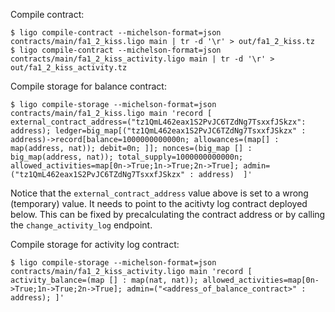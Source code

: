 Compile contract:

```
$ ligo compile-contract --michelson-format=json contracts/main/fa1_2_kiss.ligo main | tr -d '\r' > out/fa1_2_kiss.tz
$ ligo compile-contract --michelson-format=json contracts/main/fa1_2_kiss_activity.ligo main | tr -d '\r' > out/fa1_2_kiss_activity.tz
```

Compile storage for balance contract:
```
$ ligo compile-storage --michelson-format=json contracts/main/fa1_2_kiss.ligo main 'record [ external_contract_address=("tz1QmL462eax1S2PvJC6TZdNg7TsxxfJSkzx": address); ledger=big_map[("tz1QmL462eax1S2PvJC6TZdNg7TsxxfJSkzx" : address)->record[balance=1000000000000n; allowances=(map[] : map(address, nat)); debit=0n; ]]; nonces=(big_map [] : big_map(address, nat)); total_supply=1000000000000n; allowed_activities=map[0n->True;1n->True;2n->True]; admin=("tz1QmL462eax1S2PvJC6TZdNg7TsxxfJSkzx" : address)  ]'
```

Notice that the `external_contract_address` value above is set to a wrong (temporary) value. It needs to point to the acitivty log contract deployed below. This can be fixed by precalculating the contract address or by calling the `change_activity_log` endpoint.

Compile storage for activity log contract:
```
$ ligo compile-storage --michelson-format=json contracts/main/fa1_2_kiss_activity.ligo main 'record [ activity_balance=(map [] : map(nat, nat)); allowed_activities=map[0n->True;1n->True;2n->True]; admin=("<address_of_balance_contract>" : address); ]'
```
